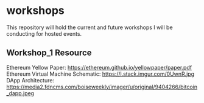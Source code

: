# workshops
This repository will hold the current and future workshops I will be conducting for hosted events.

## Workshop_1 Resource</br>
Ethereum Yellow Paper: https://ethereum.github.io/yellowpaper/paper.pdf</br>
Ethereum Virtual Machine Schematic: https://i.stack.imgur.com/0UwnR.jpg</br>
DApp Architecture: https://media2.fdncms.com/boiseweekly/imager/u/original/9404266/bitcoin_dapp.jpeg</br>
